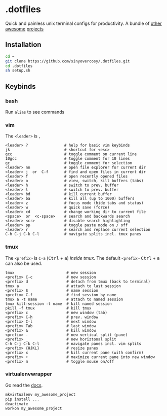 # .dotfiles

Quick and painless unix terminal configs for productivity.
A bundle of [other](https://github.com/amix/vimrc)
[awesome](https://github.com/gpakosz/.tmux)
[projects](https://virtualenvwrapper.readthedocs.io/en/latest/)

## Installation

```bash
cd ~
git clone https://github.com/sinyovercosy/.dotfiles.git
cd .dotfiles
sh setup.sh
```

## Keybinds
### bash
Run `alias` to see commands

### vim
The `<leader>` is `,`
```
<leader> ?                # help for basic vim keybinds
jk                        # shortcut for <esc>
gcc                       # toggle comment on current line
10gcc                     # toggle comment for 10 lines
gc                        # toggle comment for selection
<leader> nn               # open file explorer for current dir
<leader> j  or  C-f       # find and open files in current dir
<leader> f                # open recently opened files
<leader> o                # view, switch, kill buffers (tabs)
<leader> h                # switch to prev. buffer
<leader> l                # switch to prev. buffer
<leader> bd               # kill current buffer
<leader> ba               # kill all (up to 1000) buffers
<leader> z                # focus mode (hide tabs and status)
<leader> w                # quick save (force)
<leader> cd               # change working dir to current file
<space>  or  <c-space>    # search and backwards search
<leader> <cr>             # disable search highlighting
<leader> pp               # toggle paste mode on / off
<leader> r                # search and replace current selection
C-h C-j C-k C-l           # navigate splits incl. tmux panes
```

### tmux
The `<prefix>` is `C-a` (<kbd>Ctrl</kbd> + <kbd>a</kbd>) *inside tmux*.
The default `<prefix>` <kbd>Ctrl</kbd> + <kbd>a</kbd> can also be used.
```
tmux                       # new session
<prefix> C-c               # new session
<prefix> d                 # detach from tmux (back to terminal)
tmux a                     # attach to last session
<prefix> $                 # name session
<prefix> C-f               # find session by name
tmux a -t name             # attach to named session
tmux kill-session -t name  # kill named session
pkill -f tmux              # kill tmux
<prefix> c                 # new window (tab)
<prefix> C-h               # prev. window
<prefix> C-l               # next window
<prefix> Tab               # last window
<prefix> &                 # kill window
<prefix> -                 # new vertical split (pane)
<prefix> _                 # new horiztonal split
C-h C-j C-k C-l            # navigate panes incl. vim splits
<prefix> {HJKL}            # resize panes
<prefix> x                 # kill current pane (with confirm)
<prefix> +                 # maximize current pane into new window
<prefix> m                 # toggle mouse on/off
```

### virtualenvwrapper
Go read the
[docs](https://virtualenvwrapper.readthedocs.io/en/latest/install.html#quick-start).
```bash
mkvirtualenv my_awesome_project
pip install ...
deactivate
workon my_awesome_project
```


